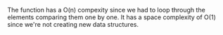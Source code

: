 The function has a O(n) compexity since we had to loop through the elements comparing them one by one.
It has a space complexity of O(1) since we're not creating new data structures.
